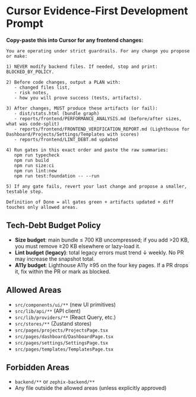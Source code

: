 # Cursor Evidence-First Development Prompt

**Copy-paste this into Cursor for any frontend changes:**

```
You are operating under strict guardrails. For any change you propose or make:

1) NEVER modify backend files. If needed, stop and print: BLOCKED_BY_POLICY.

2) Before code changes, output a PLAN with:
   - changed files list,
   - risk notes,
   - how you will prove success (tests, artifacts).

3) After changes, MUST produce these artifacts (or fail):
   - dist/stats.html (bundle graph)
   - reports/frontend/PERFORMANCE_ANALYSIS.md (before/after sizes, what was code-split)
   - reports/frontend/FRONTEND_VERIFICATION_REPORT.md (Lighthouse for Dashboard/Projects/Settings/Templates with scores)
   - reports/frontend/LINT_DEBT.md updated

4) Run gates in this exact order and paste the raw summaries:
   npm run typecheck
   npm run build
   npm run size:ci
   npm run lint:new
   npm run test:foundation -- --run

5) If any gate fails, revert your last change and propose a smaller, testable step.

Definition of Done = all gates green + artifacts updated + diff touches only allowed areas.
```

## Tech-Debt Budget Policy

- **Size budget**: main bundle ≤ 700 KB uncompressed; if you add >20 KB, you must remove ≥20 KB elsewhere or lazy-load it.
- **Lint budget (legacy)**: total legacy errors must trend ↓ weekly. No PR may increase the snapshot total.
- **A11y budget**: Lighthouse A11y ≥95 on the four key pages. If a PR drops it, fix within the PR or mark as blocked.

## Allowed Areas
- `src/components/ui/**` (new UI primitives)
- `src/lib/api/**` (API client)
- `src/lib/providers/**` (React Query, etc.)
- `src/stores/**` (Zustand stores)
- `src/pages/projects/ProjectsPage.tsx`
- `src/pages/dashboard/DashboardPage.tsx`
- `src/pages/settings/SettingsPage.tsx`
- `src/pages/templates/TemplatesPage.tsx`

## Forbidden Areas
- `backend/**` or `zephix-backend/**`
- Any file outside the allowed areas (unless explicitly approved)
